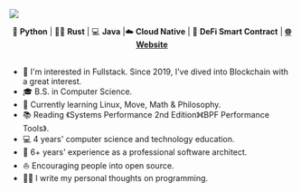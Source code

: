 ![](https://github.com/code-rain002/code-rain002/blob/master/icons/header_1.png)

<div align="center">
🐍 <b>Python</b> | 👩‍💻 <b>Rust</b> | 💻 <b>Java</b> |☁️ <b>Cloud Native</b> | 📝 <b>DeFi Smart Contract</b> | <b><a href="https://suzuki-david.netlify.app">🌐 Website</a></b>
</div>
<br>

* 🧐   I'm interested in Fullstack. Since 2019, I've dived into Blockchain with a great interest.
* 🎓   B.S. in Computer Science.
* 🌱   Currently learning Linux, Move, Math & Philosophy.
* 📚   Reading 《Systems Performance 2nd Edition》《BPF Performance Tools》.
* 💻   4 years' computer science and technology education.
* 🏢   6+ years' experience as a professional software architect.
* ⛵   Encouraging people into open source.
* ✍🏻   I write my personal thoughts on programming.
